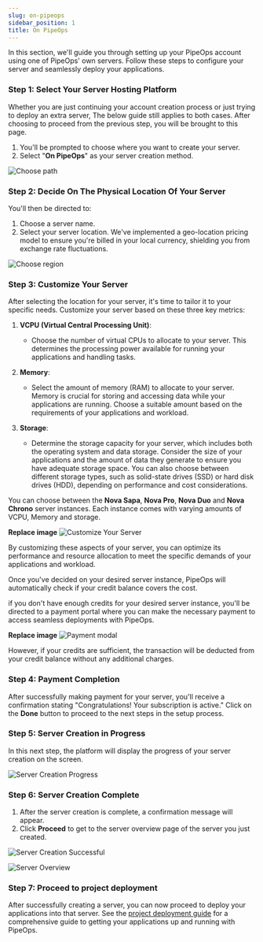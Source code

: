```yaml
---
slug: on-pipeops
sidebar_position: 1
title: On PipeOps
---
```


In this section, we'll guide you through setting up your PipeOps account using one of PipeOps' own servers. Follow these steps to configure your server and seamlessly deploy your applications.

### Step 1: Select Your Server Hosting Platform

Whether you are just continuing your account creation process or just trying to deploy an extra server, The below guide still applies to both cases. After choosing to proceed from the previous step, you will be brought to this page.

1. You'll be prompted to choose where you want to create your server.
2. Select "**On PipeOps**" as your server creation method.

![Choose path](https://pub-30c11acc143348fcae20835653c5514d.r2.dev//20/25/Deploy_On_Pipeops_be984335cd.png)

### Step 2: Decide On The Physical Location Of Your Server

You'll then be directed to:

1. Choose a server name.
2. Select your server location. We've implemented a geo-location pricing model to ensure you're billed in your local currency, shielding you from exchange rate fluctuations.

![Choose region](https://pub-30c11acc143348fcae20835653c5514d.r2.dev//20/25/Choose_Region_eb8ef21a43.png)

### Step 3: Customize Your Server

After selecting the location for your server, it's time to tailor it to your specific needs. Customize your server based on these three key metrics:

1. **VCPU (Virtual Central Processing Unit)**:

   - Choose the number of virtual CPUs to allocate to your server. This determines the processing power available for running your applications and handling tasks.

2. **Memory**:

   - Select the amount of memory (RAM) to allocate to your server. Memory is crucial for storing and accessing data while your applications are running. Choose a suitable amount based on the requirements of your applications and workload.

3. **Storage**:

   - Determine the storage capacity for your server, which includes both the operating system and data storage. Consider the size of your applications and the amount of data they generate to ensure you have adequate storage space. You can also choose between different storage types, such as solid-state drives (SSD) or hard disk drives (HDD), depending on performance and cost considerations.

You can choose between the **Nova Sapa**, **Nova Pro**, **Nova Duo** and **Nova Chrono** server instances. Each instance comes with varying amounts of VCPU, Memory and storage.

**Replace image**
![Customize Your Server](https://pub-30c11acc143348fcae20835653c5514d.r2.dev//20/25/Choose_Specs_c908e16387.png)

By customizing these aspects of your server, you can optimize its performance and resource allocation to meet the specific demands of your applications and workload.

Once you've decided on your desired server instance, PipeOps will automatically check if your credit balance covers the cost.

if you don't have enough credits for your desired server instance, you'll be directed to a payment portal where you can make the necessary payment to access seamless deployments with PipeOps.

**Replace image**
![Payment modal](https://pub-30c11acc143348fcae20835653c5514d.r2.dev//20/25/Payment_Confirmation_7fff228669.png)

However, if your credits are sufficient, the transaction will be deducted from your credit balance without any additional charges.

### Step 4: Payment Completion

After successfully making payment for your server, you'll receive a confirmation stating "Congratulations! Your subscription is active." Click on the **Done** button to proceed to the next steps in the setup process.

### Step 5: Server Creation in Progress

In this next step, the platform will display the progress of your server creation on the screen.

![Server Creation Progress](https://pub-30c11acc143348fcae20835653c5514d.r2.dev//20/26/In_Progress_65b9125d74.png)

### Step 6: Server Creation Complete

1. After the server creation is complete, a confirmation message will appear.
2. Click **Proceed** to get to the server overview page of the server you just created.

![Server Creation Successful](https://pub-30c11acc143348fcae20835653c5514d.r2.dev//20/26/Done_daa41dcdec.png)

![Server Overview](https://pub-30c11acc143348fcae20835653c5514d.r2.dev//20/26/Overview_027a244c0c.png)

### Step 7: Proceed to project deployment

After successfully creating a server, you can now proceed to deploy your applications into that server. See the [project deployment guide](/docs/projects/project-deployment.md) for a comprehensive guide to getting your applications up and running with PipeOps.
